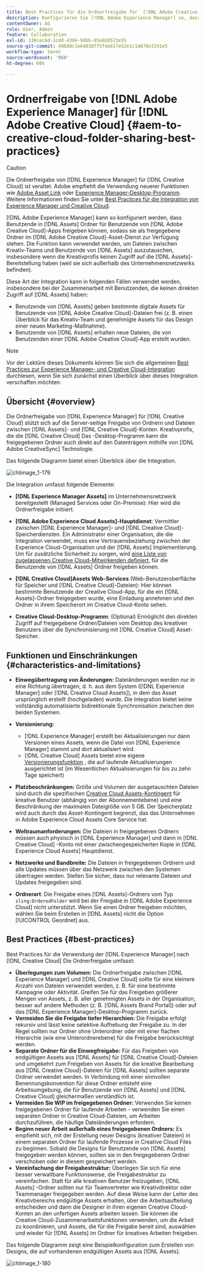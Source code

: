 ```yaml
---
title: Best Practices für die Ordnerfreigabe für  [!DNL Adobe Creative Cloud]
description: Konfigurieren Sie [!DNL Adobe Experience Manager] so, dass Benutzende in [!DNL Experience Manager Assets] Ordner mit Benutzenden von Adobe Creative Cloud austauschen können.
contentOwner: AG
role: User, Admin
feature: Collaboration
exl-id: 130cec6d-1cdd-4304-94bb-65e6bb573e55
source-git-commit: 49688c1e64038ff5fde617e52e1c14878e3191e5
workflow-type: tm+mt
source-wordcount: '950'
ht-degree: 60%

---
```


# Ordnerfreigabe von [!DNL Adobe Experience Manager] für [!DNL Adobe Creative Cloud] {#aem-to-creative-cloud-folder-sharing-best-practices}

>[!CAUTION]
>
>Die Ordnerfreigabe von [!DNL Experience Manager] für [!DNL Creative Cloud] ist veraltet. Adobe empfiehlt die Verwendung neuerer Funktionen wie [Adobe Asset Link](https://helpx.adobe.com/de/enterprise/using/adobe-asset-link.html) oder [Experience Manager-Desktop-Programm](https://experienceleague.adobe.com/docs/experience-manager-desktop-app/using/using.html?lang=de). Weitere Informationen finden Sie unter [Best Practices für die Integration von Experience Manager und Creative Cloud](/help/assets/aem-cc-integration-best-practices.md).

[!DNL Adobe Experience Manager] kann so konfiguriert werden, dass Benutzende in [!DNL Assets] Ordner für Benutzende von [!DNL Adobe Creative Cloud]-Apps freigeben können, sodass sie als freigegebene Ordner im [!DNL Adobe Creative Cloud]-Asset-Dienst zur Verfügung stehen. Die Funktion kann verwendet werden, um Dateien zwischen Kreativ-Teams und Benutzende von [!DNL Assets] auszutauschen, insbesondere wenn die Kreativprofis keinen Zugriff auf die [!DNL Assets]-Bereitstellung haben (weil sie sich außerhalb des Unternehmensnetzwerks befinden).

Diese Art der Integration kann in folgenden Fällen verwendet werden, insbesondere bei der Zusammenarbeit mit Benutzenden, die keinen direkten Zugriff auf [!DNL Assets] haben:

* Benutzende von [!DNL Assets] geben bestimmte digitale Assets für Benutzende von [!DNL Adobe Creative Cloud]-Dateien frei (z. B. einen Überblick für das Kreativ-Team und genehmigte Assets für das Design einer neuen Marketing-Maßnahme).
* Benutzende von [!DNL Assets] erhalten neue Dateien, die von Benutzenden einer [!DNL Adobe Creative Cloud]-App erstellt wurden.

>[!NOTE]
>
>Vor der Lektüre dieses Dokuments können Sie sich die allgemeinen [Best Practices zur Experience Manager- und Creative Cloud-Integration](/help/assets/aem-cc-integration-best-practices.md) durchlesen, wenn Sie sich zunächst einen Überblick über dieses Integration verschaffen möchten.

## Übersicht {#overview}

Die Ordnerfreigabe von [!DNL Experience Manager] für [!DNL Creative Cloud] stützt sich auf die Server-seitige Freigabe von Ordnern und Dateien zwischen [!DNL Assets]- und [!DNL Creative Cloud]-Konten. Kreativprofis, die die [!DNL Creative Cloud] Das -Desktop-Programm kann die freigegebenen Ordner auch direkt auf den Datenträgern mithilfe von [!DNL Adobe CreativeSync] Technologie.

Das folgende Diagramm bietet einen Überblick über die Integration.

![chlimage_1-179](assets/chlimage_1-406.png)

Die Integration umfasst folgende Elemente:

* **[!DNL Experience Manager Assets]** im Unternehmensnetzwerk bereitgestellt (Managed Services oder On-Premise): Hier wird die Ordnerfreigabe initiiert.
* **[!DNL Adobe Experience Cloud Assets]-Hauptdienst**: Vermittler zwischen [!DNL Experience Manager]- und [!DNL Creative Cloud]-Speicherdiensten. Ein Administrator einer Organisation, die die Integration verwendet, muss eine Vertrauensbeziehung zwischen der Experience Cloud-Organisation und der [!DNL Assets] Implementierung. Um für zusätzliche Sicherheit zu sorgen, wird [eine Liste von zugelassenen Creative Cloud-Mitwirkenden definiert](https://experienceleague.adobe.com/docs/core-services/interface/services/assets/t-admin-add-cc-user.html), für die Benutzende von [!DNL Assets] Ordner freigeben können.

* **[!DNL Creative Cloud]Assets Web-Services** (Web-Benutzeroberfläche für Speicher und [!DNL Creative Cloud]-Dateien): Hier können bestimmte Benutzende der Creative Cloud-App, für die ein [!DNL Assets]-Ordner freigegeben wurde, eine Einladung annehmen und den Ordner in ihrem Speicherort im Creative Cloud-Konto sehen.
* **Creative Cloud-Desktop-Programm**: (Optional) Ermöglicht den direkten Zugriff auf freigegebene Ordner/Dateien vom Desktop des kreativen Benutzers über die Synchronisierung mit [!DNL Creative Cloud] Asset-Speicher.

## Funktionen und Einschränkungen {#characteristics-and-limitations}

* **Einwegübertragung von Änderungen:** Dateiänderungen werden nur in eine Richtung übertragen, d. h. aus dem System ([!DNL Experience Manager] oder [!DNL Creative Cloud Assets]), in dem das Asset ursprünglich erstellt (hochgeladen) wurde. Die Integration bietet keine vollständig automatisierte bidirektionale Synchronisation zwischen den beiden Systemen.
* **Versionierung:**

   * [!DNL Experience Manager] erstellt bei Aktualisierungen nur dann Versionen eines Assets, wenn die Datei von [!DNL Experience Manager] stammt und dort aktualisiert wird.
   * [!DNL Creative Cloud] Assets bietet eine eigene [Versionierungsfunktion](https://helpx.adobe.com/de/creative-cloud/help/versioning-faq.html) , die auf laufende Aktualisierungen ausgerichtet ist (im Wesentlichen Aktualisierungen für bis zu zehn Tage speichert)

* **Platzbeschränkungen:** Größe und Volumen der ausgetauschten Dateien sind durch die spezifischen [Creative Cloud Assets-Kontingent](https://helpx.adobe.com/de/creative-cloud/kb/file-storage-quota.html) für kreative Benutzer (abhängig von der Abonnementebene) und eine Beschränkung der maximalen Dateigröße von 5 GB. Der Speicherplatz wird auch durch das Asset-Kontingent begrenzt, das das Unternehmen in Adobe Experience Cloud Assets Core Service hat.

* **Weltraumanforderungen:** Die Dateien in freigegebenen Ordnern müssen auch physisch in [!DNL Experience Manager] und dann in [!DNL Creative Cloud] -Konto mit einer zwischengespeicherten Kopie in [!DNL Experience Cloud Assets] Hauptdienst.
* **Netzwerke und Bandbreite:** Die Dateien in freigegebenen Ordnern und alle Updates müssen über das Netzwerk zwischen den Systemen übertragen werden. Stellen Sie sicher, dass nur relevante Dateien und Updates freigegeben sind.
* **Ordnerart**: Die Freigabe eines [!DNL Assets]-Ordners vom Typ `sling:OrderedFolder` wird bei der Freigabe in [!DNL Adobe Experience Cloud] nicht unterstützt. Wenn Sie einen Ordner freigeben möchten, wählen Sie beim Erstellen in [!DNL Assets] nicht die Option [!UICONTROL Geordnet] aus.

## Best Practices {#best-practices}

Best Practices für die Verwendung der [!DNL Experience Manager] nach [!DNL Creative Cloud] Die Ordnerfreigabe umfasst:

* **Überlegungen zum Volumen:** Die Ordnerfreigabe zwischen [!DNL Experience Manager] und [!DNL Creative Cloud] sollte für eine kleinere Anzahl von Dateien verwendet werden, z. B. für eine bestimmte Kampagne oder Aktivität. Greifen Sie für das Freigeben größerer Mengen von Assets, z. B. aller genehmigten Assets in der Organisation, besser auf andere Methoden (z. B. [!DNL Assets Brand Portal]) oder auf das [!DNL Experience Manager]-Desktop-Programm zurück.
* **Vermeiden Sie die Freigabe tiefer Hierarchien:** Die Freigabe erfolgt rekursiv und lässt keine selektive Aufhebung der Freigabe zu. In der Regel sollten nur Ordner ohne Unterordner oder mit einer flachen Hierarchie (wie eine Unterordnerebene) für die Freigabe berücksichtigt werden.
* **Separate Ordner für die Einwegfreigabe:** Für das Freigeben von endgültigen Assets aus [!DNL Assets] für [!DNL Creative Cloud]-Dateien und umgekehrt zum Freigeben von Assets für die kreative Bearbeitung aus [!DNL Creative Cloud]-Dateien für [!DNL Assets] sollten separate Ordner verwendet werden. In Verbindung mit einer sinnvollen Benennungskonvention für diese Ordner entsteht eine Arbeitsumgebung, die für Benutzende von [!DNL Assets] und [!DNL Creative Cloud] gleichermaßen verständlich ist.
* **Vermeiden Sie WIP im freigegebenen Ordner:** Verwenden Sie keinen freigegebenen Ordner für laufende Arbeiten - verwenden Sie einen separaten Ordner in Creative Cloud-Dateien, um Arbeiten durchzuführen, die häufige Dateiänderungen erfordern.
* **Beginn neuer Arbeit außerhalb eines freigegebenen Ordners:** Es empfiehlt sich, mit der Erstellung neuer Designs (kreativer Dateien) in einem separaten Ordner für laufende Prozesse in Creative Cloud Files zu beginnen. Sobald die Designs für Benutzende von [!DNL Assets] freigegeben werden können, sollten sie in den freigegebenen Ordner verschoben oder in diesem gespeichert werden.
* **Vereinfachung der Freigabestruktur:** Überlegen Sie sich für eine besser verwaltbare Funktionsweise, die Freigabestruktur zu vereinfachen. Statt für alle kreativen Benutzer freizugeben, [!DNL Assets] -Ordner sollten nur für Teamvertreter wie Kreativdirektor oder Teammanager freigegeben werden. Auf diese Weise kann der Leiter des Kreativbereichs endgültige Assets erhalten, über die Arbeitsaufteilung entscheiden und dann die Designer in ihren eigenen Creative Cloud-Konten an den unfertigen Assets arbeiten lassen. Sie können die Creative Cloud-Zusammenarbeitsfunktionen verwenden, um die Arbeit zu koordinieren, und Assets, die für die Freigabe bereit sind, auswählen und wieder für [!DNL Assets] im Ordner für kreatives Arbeiten freigeben.

Das folgende Diagramm zeigt eine Beispielkonfiguration zum Erstellen von Designs, die auf vorhandenen endgültigen Assets aus [!DNL Assets].

![chlimage_1-180](assets/chlimage_1-407.png)
